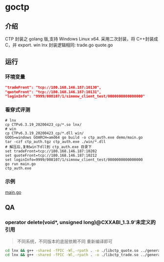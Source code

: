 # goctp

## 介绍

CTP 封装之 golang 版,支持 Windows Linux x64.
采用二次封装，将 C++封装成 C，并 export.
win lnx 封装逻辑相同: trade.go quote.go

## 运行

### 环境变量

```json
"tradeFront": "tcp://180.168.146.187:10130",
"quoteFront": "tcp://180.168.146.187:10131",
"loginInfo": "9999/008107/1/simnow_client_test/0000000000000000"
```

### 看穿式评测

```shell
# lnx
cp CTPv6.3.19_20200423_cp/*.so lnx/
# win
cp CTPv6.3.19_20200423_cp/*.dll win/
GOOS=windows GOARCH=amd64 go build -o ctp_auth.exe demo/main.go
tar -czf ctp_auth.tgz ctp_auth.exe ./win/*.dll
# 解压后,复制win下dll到 ctp_auth.exe 目录下
set tradeFront=tcp://180.168.146.187:10202
set quoteFront=tcp://180.168.146.187:10212
set loginInfo=9999/008107/1/simnow_client_test/0000000000000000
go run main.go
ctp_auth.exe
```

### 示例

[main.go](https://gitee.com/haifengat/goctp/blob/v6.3.15/demo/main.go)

## QA

### operator delete(void\*, unsigned long)@CXXABI_1.3.9’未定义的引用

> 不同系统，不同版本的底层依赖不同
> 重新编译即可

```bash
cd lnx && g++ -shared -fPIC -Wl,-rpath . -o ./libctp_quote.so ../generate/quote.cpp  thostmduserapi_se.so && cd ..
cd lnx && g++ -shared -fPIC -Wl,-rpath . -o ./libctp_trade.so ../generate/trade.cpp  thosttraderapi_se.so && cd ..
```
